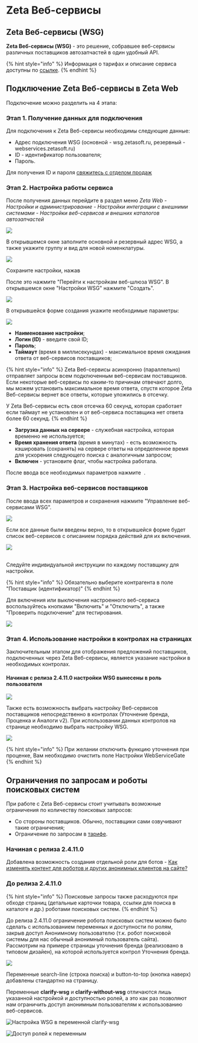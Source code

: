 # Zeta Веб-сервисы

## Zeta Веб-сервисы (WSG)

**Zeta Веб-сервисы (WSG)** - это решение, собравшее веб-сервисы различных поставщиков автозапчастей в один удобный API.

{% hint style="info" %}
Информация о тарифах и описание сервиса доступны по [ссылке](https://www.zetasoft.ru/products-zeta-webservices/).
{% endhint %}

## Подключение Zeta Веб-сервисы в Zeta Web

Подключение можно разделить на 4 этапа:

### Этап 1. Получение данных для подключения

Для подключения к Zeta Веб-сервисы необходимы следующие данные:

* Адрес подключения WSG (основной - wsg.zetasoft.ru, резервный - webservices.zetasoft.ru)
* ID - идентификатор пользователя;
* Пароль.

Для получения ID и пароля [свяжитесь с отделом продаж](https://www.zetasoft.ru/contacts/)

### Этап 2. Настройка работы сервиса

После получения данных перейдите в раздел меню _Zeta Web - Настройки и администрирование - Настройки интеграции с внешними системами - Настройки веб-сервисов и внешних каталогов автозапчастей_

![](<../../.gitbook/assets/image (501).png>)

В открывшемся окне заполните основной и резервный адрес WSG, а также укажите группу и вид для новой номенклатуры.

![](<../../.gitbook/assets/image (557).png>)

Сохраните настройки, нажав <img src="../../.gitbook/assets/image-87 (1) (1).png" alt="" data-size="line">

После это нажмите "Перейти к настройкам веб-шлюза WSG". В открывшемся окне "Настройки WSG" нажмите "Создать".

![](<../../.gitbook/assets/image (308).png>)

В открывшейся форме создания укажите необходимые параметры:

![](<../../.gitbook/assets/image (556).png>)

* **Наименование настройки**;
* **Логин (ID)** - введите свой ID;
* **Пароль**;
* **Таймаут** (время в миллисекундах) - максимальное время ожидания ответа от веб-сервисов поставщиков;

{% hint style="info" %}
Zeta Веб-сервисы асинхронно (параллельно) отправляет запросы всем подключенным веб-сервисам поставщиков. Если некоторые веб-сервисы по каким-то причинам отвечают долго, мы можем установить максимальное время ответа, спустя которое Zeta Веб-сервисы вернет все ответы, которые уложились в отсечку.

У Zeta Веб-сервисы есть своя отсечка 60 секунд, которая сработает если таймаут не установлен и от веб-сервиса поставщика нет ответа более 60 секунд.
{% endhint %}

* **Загрузка данных на сервере** - служебная настройка, которая временно не используется;
* **Время хранения ответа** (время в минутах) - есть возможность кэшировать (сохранять) на сервере ответы на определенное время для ускорения следующего поиска с аналогичным запросом;
* **Включен** - установите флаг, чтобы настройка работала.

После ввода все необходимых параметров нажмите <img src="../../.gitbook/assets/image-87 (1).png" alt="" data-size="line"> .

### Этап 3. Настройка веб-сервисов поставщиков

После ввода всех параметров и сохранения нажмите "Управление веб-сервисами WSG".

![](<../../.gitbook/assets/image (385).png>)

Если все данные были введены верно, то в открывшейся форме будет список веб-сервисов с описанием порядка действий для их включения.

![](<../../.gitbook/assets/image (202).png>)

\
Следуйте индивидуальной инструкции по каждому поставщику для настройки.

{% hint style="info" %}
Обязательно выберите контрагента в поле "Поставщик (идентификатор)"
{% endhint %}

Для включения или выключения настроенного веб-сервиса воспользуйтесь кнопками "Включить" и "Отключить", а также "Проверить подключение" для тестирования.

![](<../../.gitbook/assets/image (188).png>)

### Этап 4. Использование настройки в контролах на страницах

Заключительным этапом для отображения предложений поставщиков, подключенных через Zeta Веб-сервисы, является указание настройки в необходимых контролах.

#### Начиная с релиза 2.4.11.0 настройки WSG вынесены в роль пользователя

![](<../../.gitbook/assets/image (588).png>)

Также есть возможность выбрать настройку Веб-сервисов поставщиков непосредственно в контролах (Уточнение бренда, Проценка и Аналоги v2). При использовании данных контролов на странице необходимо выбрать настройку WSG.

![](<../../.gitbook/assets/image (524).png>)

{% hint style="info" %}
При желании отключить функцию уточнения при проценке, Вам необходимо очистить поле Настройки WebServiceGate
{% endhint %}

## Ограничения по запросам и роботы поисковых систем

При работе с Zeta Веб-сервисы стоит учитывать возможные ограничения по количеству поисковых запросов:

* Со стороны поставщиков. Обычно, поставщики сами озвучивают такие ограничения;
* Ограничение по запросам в [тарифе](https://www.zetasoft.ru/products-zeta-webservices/).

### Начиная с релиза 2.4.11.0

Добавлена возможность создания отдельной роли для ботов - [Как изменять контент для роботов и других анонимных клиентов на сайте?](../../faq/kak-izmenyat-kontent-dlya-robotov-i-dlya-drugikh-anonimnykh-klientov-na-saite.md)

### До релиза 2.4.11.0

{% hint style="info" %}
Поисковые запросы также расходуются при обходе страниц (детальные карточки товара, ссылки для поиска в каталоге и др.) роботами поисковых систем.
{% endhint %}

До релиза 2.4.11.0 ограничение робота поисковых систем можно было сделать с использованием переменных и доступности по ролям, закрыв доступ Анонимному пользователю (т.к. робот поисковой системы для нас обычный анонимный пользователь сайта). Рассмотрим на примере страницы уточнения бренда (реализовано в типовом дизайен), на которой используется контрол Уточнения бренда.

![](<../../.gitbook/assets/image (558).png>)

Переменные search-line (строка поиска) и button-to-top (кнопка наверх) добавлены стандартно на страницу.

Переменные **clarify-wsg** и **clarify-without-wsg** отличаются лишь указанной настройкой и доступностью ролей, а это как раз позволяют нам ограничить доступ анонимным пользователям к использованию веб-сервисов.

![Настройка WSG в переменной clarify-wsg](<../../.gitbook/assets/image (299).png>)

![Доступ ролей к переменным ](<../../.gitbook/assets/image (166).png>)
